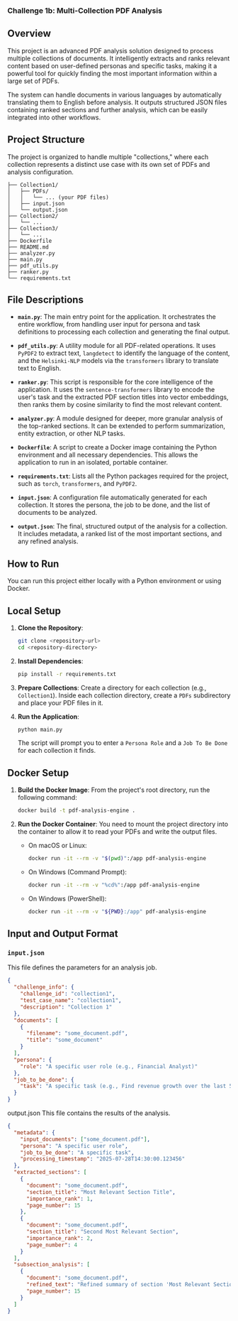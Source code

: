 ### Challenge 1b: Multi-Collection PDF Analysis
## Overview
This project is an advanced PDF analysis solution designed to process multiple collections of documents. It intelligently extracts and ranks relevant content based on user-defined personas and specific tasks, making it a powerful tool for quickly finding the most important information within a large set of PDFs.

The system can handle documents in various languages by automatically translating them to English before analysis. It outputs structured JSON files containing ranked sections and further analysis, which can be easily integrated into other workflows.

## Project Structure

The project is organized to handle multiple "collections," where each collection represents a distinct use case with its own set of PDFs and analysis configuration.

```
├── Collection1/
│   ├── PDFs/
│   │   └── ... (your PDF files)
│   ├── input.json
│   └── output.json
├── Collection2/
│   └── ...
├── Collection3/
│   └── ...
├── Dockerfile
├── README.md
├── analyzer.py
├── main.py
├── pdf_utils.py
├── ranker.py
└── requirements.txt
```
## File Descriptions

* **`main.py`**: The main entry point for the application. It orchestrates the entire workflow, from handling user input for persona and task definitions to processing each collection and generating the final output.
  
* **`pdf_utils.py`**: A utility module for all PDF-related operations. It uses `PyPDF2` to extract text, `langdetect` to identify the language of the content, and the `Helsinki-NLP` models via the `transformers` library to translate text to English.
  
* **`ranker.py`**: This script is responsible for the core intelligence of the application. It uses the `sentence-transformers` library to encode the user's task and the extracted PDF section titles into vector embeddings, then ranks them by cosine similarity to find the most relevant content.
  
* **`analyzer.py`**: A module designed for deeper, more granular analysis of the top-ranked sections. It can be extended to perform summarization, entity extraction, or other NLP tasks.
  
* **`Dockerfile`**: A script to create a Docker image containing the Python environment and all necessary dependencies. This allows the application to run in an isolated, portable container.

* **`requirements.txt`**: Lists all the Python packages required for the project, such as `torch`, `transformers`, and `PyPDF2`.

* **`input.json`**: A configuration file automatically generated for each collection. It stores the persona, the job to be done, and the list of documents to be analyzed.

* **`output.json`**: The final, structured output of the analysis for a collection. It includes metadata, a ranked list of the most important sections, and any refined analysis.

## How to Run

You can run this project either locally with a Python environment or using Docker.

## Local Setup

1.  **Clone the Repository**:
    ```bash
    git clone <repository-url>
    cd <repository-directory>
    ```

2.  **Install Dependencies**:
    ```bash
    pip install -r requirements.txt
    ```

3.  **Prepare Collections**:
    Create a directory for each collection (e.g., `Collection1`). Inside each collection directory, create a `PDFs` subdirectory and place your PDF files in it.

4.  **Run the Application**:
    ```bash
    python main.py
    ```
    The script will prompt you to enter a `Persona Role` and a `Job To Be Done` for each collection it finds.
    
## Docker Setup

1.  **Build the Docker Image**:
    From the project's root directory, run the following command:
    ```bash
    docker build -t pdf-analysis-engine .
    ```

2.  **Run the Docker Container**:
    You need to mount the project directory into the container to allow it to read your PDFs and write the output files.

    * On macOS or Linux:
        ```bash
        docker run -it --rm -v "$(pwd)":/app pdf-analysis-engine
        ```
    * On Windows (Command Prompt):
        ```bash
        docker run -it --rm -v "%cd%":/app pdf-analysis-engine
        ```
    * On Windows (PowerShell):
        ```bash
        docker run -it --rm -v "${PWD}:/app" pdf-analysis-engine
        ```
## Input and Output Format

### `input.json`

This file defines the parameters for an analysis job.

```json
{
  "challenge_info": {
    "challenge_id": "collection1",
    "test_case_name": "collection1",
    "description": "Collection 1"
  },
  "documents": [
    {
      "filename": "some_document.pdf",
      "title": "some_document"
    }
  ],
  "persona": {
    "role": "A specific user role (e.g., Financial Analyst)"
  },
  "job_to_be_done": {
    "task": "A specific task (e.g., Find revenue growth over the last 5 years)"
  }
}
```

output.json
This file contains the results of the analysis.
```json
{
  "metadata": {
    "input_documents": ["some_document.pdf"],
    "persona": "A specific user role",
    "job_to_be_done": "A specific task",
    "processing_timestamp": "2025-07-28T14:30:00.123456"
  },
  "extracted_sections": [
    {
      "document": "some_document.pdf",
      "section_title": "Most Relevant Section Title",
      "importance_rank": 1,
      "page_number": 15
    },
    {
      "document": "some_document.pdf",
      "section_title": "Second Most Relevant Section",
      "importance_rank": 2,
      "page_number": 4
    }
  ],
  "subsection_analysis": [
    {
      "document": "some_document.pdf",
      "refined_text": "Refined summary of section 'Most Relevant Section Title' on page 15.",
      "page_number": 15
    }
  ]
}
```
